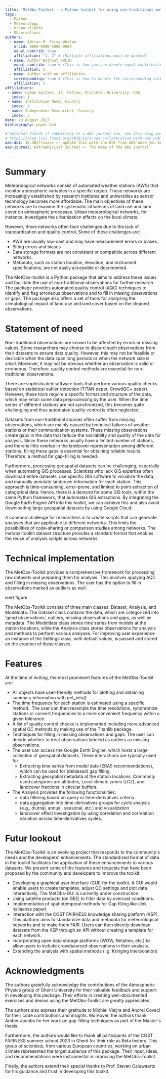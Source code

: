 ```yaml
---
title: 'MetObs-Toolkit - a Python toolkit for using non-traditional meteorological observations'
tags:
  - Python
  - Meteorology
  - Urban climate
  - Observations
authors:
  - name: Adrian M. Price-Whelan
    orcid: 0000-0000-0000-0000
    equal-contrib: true
    affiliation: "1, 2" # (Multiple affiliations must be quoted)
  - name: Author Without ORCID
    equal-contrib: true # (This is how you can denote equal contributions between multiple authors)
    affiliation: 2
  - name: Author with no affiliation
    corresponding: true # (This is how to denote the corresponding author)
    affiliation: 3
affiliations:
 - name: Lyman Spitzer, Jr. Fellow, Princeton University, USA
   index: 1
 - name: Institution Name, Country
   index: 2
 - name: Independent Researcher, Country
   index: 3
date: 13 August 2017
bibliography: paper.bib

# Optional fields if submitting to a AAS journal too, see this blog post:
# https://blog.joss.theoj.org/2018/12/a-new-collaboration-with-aas-publishing
aas-doi: 10.3847/xxxxx <- update this with the DOI from AAS once you know it.
aas-journal: Astrophysical Journal <- The name of the AAS journal.
---
```



# Summary
Meteorological networks consist of automated weather stations (AWS) that monitor atmospheric variables in a specific region. These networks are increasingly established by research institutes and universities as sensor technology becomes more affordable. The main objectives of these networks are to examine the systematic influences of land use and land cover on atmospheric processes. Urban meteorological networks, for instance, investigate the urbanization effects on the local climate.

However, these networks often face challenges due to the lack of standardization and quality control. Some of these challenges are:

* AWS are usually low-cost and may have measurement errors or biases.
* Siting errors and biases
* Data storage formats are not consistent or compatible across different networks.
* Metadata, such as station location, elevation, and instrument specifications, are not easily accessible or documented.

The MetObs-toolkit is a Python package that aims to address these issues and facilitate the use of non-traditional observations for further research. The package provides automated quality control (AQC) techniques to identify and flag erroneous observations and to fill in missing observations or gaps. The package also offers a set of tools for analyzing the climatological impact of land use and land cover based on the cleaned observations.


# Statement of need
Non-traditional observations are known to be affected by errors or missing values. Some researchers may choose to discard such observations from their datasets to ensure data quality. However, this may not be feasible or desirable when the data span long periods or when the network size is small. Moreover, it may not be obvious whether an observation is valid or erroneous. Therefore, quality control methods are essential for non-traditional observations. 

There are sophisticated software tools that perform various quality checks based on statistical outlier detection (TITAN paper, CrowdQC+ paper). However, these tools require a specific format and structure of the data, which may entail some data preprocessing by the user. When the time series of different stations are not synchronized, this becomes quite challenging and thus automated quality control is often neglected.

Datasets from non-traditional sources often suffer from missing observations, which are mainly caused by technical failures of weather stations or their communication systems. These missing observations create gaps in the data that reduce the availability and quality of the data for analysis. Since these networks usually have a limited number of stations, and there is little overlap in the landcover representation among different stations, filling these gaps is essential for obtaining reliable results. Therefore, a method for gap-filling is needed.

Furthermore, processing geospatial datasets can be challenging, especially when automating GIS processes. Scientists who lack GIS expertise often download entire datasets, use specific GIS software to visualize the data, and manually annotate landcover information for each station. This approach is time-consuming, error-prone, and limited to point extraction of categorical data. Hence, there is a demand for some GIS tools, within the same Python framework, that automates GIS extractions. By integrating the Google Earth Engine API into this toolkit, we can achieve this and also avoid downloading large geospatial datasets by using Google Cloud.

A common challenge for researchers is to create scripts that can generate analyses that are applicable to different networks. This limits the possibilities of code-sharing or comparison studies among networks. The metobs-toolkit dataset structure provides a standard format that enables the reuse of analysis scripts across networks.


# Technical implementation

The MetObs-Toolkit provides a comprehensive framework for processing raw datasets and preparing them for analysis. This involves applying AQC and filling in missing observations. The user has the option to fill in observations marked as outliers as well. 



isert figure


The MetObs-Toolkit consists of three main classes: Dataset, Analysis, and Modeldata. The Dataset class contains the data, which are categorized into 'good observations', outliers, missing observations and gaps, as well as metadata. The Modeldata class stores time series from models at the station locations, while the Analysis class stores observations for analysis and methods to perform various analyses. For improving user experience an instance of the Settings class, with default values, is passed and stored on the creation of these classes.

# Features

At the time of writing, the most prominent features of the MetObs-Toolkit are:

* All objects have user-friendly methods for plotting and obtaining summary information with get_info().
* The time frequency for each station is estimated using a specific method.. The user can then resample the time resolutions, synchronize stations or convert frequencies to a more convenient frequency within a given tolerance.
* A list of quality control checks is implemented including more advanced spatial QC methods by making use of the Titanlib package.
* Techniques for filling in missing observations and gaps. The user can decide whether to treat observations labeled as outliers as missing observations.
* The user can access the Google Earth Engine, which hosts a large collection of geospatial datasets. These interactions are typically used for
   * Extracting time series from model data (ERA5 recommendations), which can be used for (debiased) gap filling.
   * Extracting geospatial metadata at the station locations. Commonly used categories are altitudes, Local climate zones (LCZ), and landcover fractions in circular buffers.
* The Analysis provides the following functionalities:
   * data filtering based on query or time-derivatives criteria
   * data aggregation into time-derivatives groups for cycle analysis (e.g., diurnal, annual, seasonal, etc.) and visualization
   * landcover effect investigation by using correlation and correlation variation across time-derivatives cycles.


# Futur lookout

The MetObs-Toolkit is an evolving project that responds to the community's needs and the developers' enhancements. The standardized format of data in the toolkit facilitates the application of these enhancements to various datasets. We present some of the features and requests that have been proposed by the community and developers to improve the toolkit:
* Developing a graphical user interface (GUI) for the toolkit. A GUI would enable users to create templates, adjust QC settings and plot data interactively. The MetObs-GUI is currently under construction.
* Using satellite products (on GEE) to filter data by overcast conditions.
* Implementation of spatiotemporal methods for Gap filling like (link Italiaanse paper)
* Interaction with the COST FAIRNESS knowledge sharing platform (KSP). This platform aims to standardize data and metadata for meteorological networks and to make them FAIR. Users can then directly download datasets from the KSP through an API without creating a template for each network.
* Incorporating open data storage platforms (WOW, Netatmo, etc.) to allow users to include crowdsourced observations in their analysis.
* Extending the analysis with spatial methods (i.g. Kringing interpolation) 

# Acknowledgments

The authors gratefully acknowledge the contributions of the Atmospheric Physics group of Ghent University for their valuable feedback and support in developing this package. Their efforts in creating well-documented exercises and demos using the MetObs-Toolkit are greatly appreciated.

The authors also express their gratitude to Michiel Vieijra and Andrei Covaci for their code contributions and insights. Moreover, the authors thank Amber Jacobs for her work on gap-filling techniques as part of her Master's thesis.

Furthermore, the authors would like to thank all participants of the COST FAIRNESS summer school 2023 in Ghent for their role as Beta testers. This group of scientists, from various European countries, working on urban climate represented the target audience of this package. Their input, ideas, and recommendations were instrumental in improving the MetObs-Toolkit.

Finally, the authors extend their special thanks to Prof. Steven Caluwaerts for his guidance and trust in developing this toolkit.


